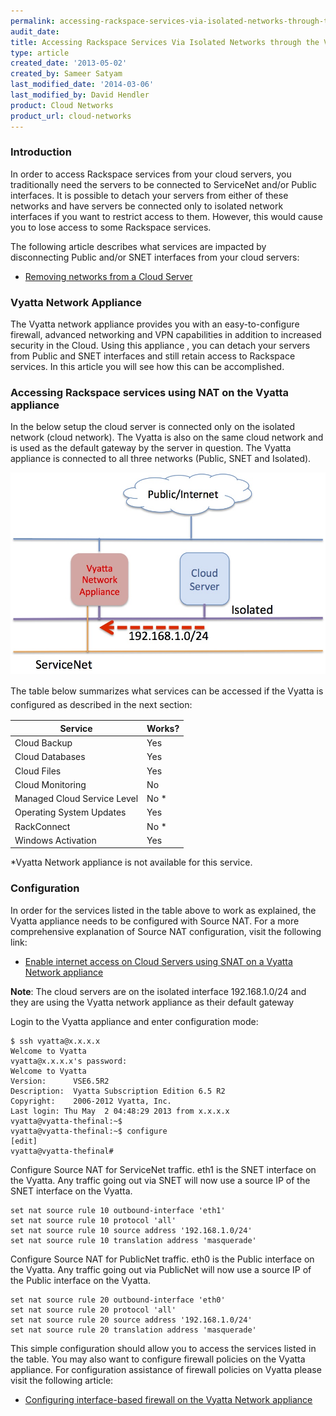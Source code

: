 ```yaml
---
permalink: accessing-rackspace-services-via-isolated-networks-through-the-vyatta-network-appliance/
audit_date:
title: Accessing Rackspace Services Via Isolated Networks through the Vyatta Network Appliance
type: article
created_date: '2013-05-02'
created_by: Sameer Satyam
last_modified_date: '2014-03-06'
last_modified_by: David Hendler
product: Cloud Networks
product_url: cloud-networks
---
```


### Introduction

In order to access Rackspace services from your cloud servers, you
traditionally need the servers to be connected to ServiceNet and/or
Public interfaces. It is possible to detach your servers from either of
these networks and have servers be connected only to isolated network
interfaces if you want to restrict access to them. However, this would
cause you to lose access to some Rackspace services.

The following article describes what services are impacted by disconnecting
Public and/or SNET interfaces from your cloud servers:

-  [Removing networks from a Cloud Server](/support/how-to/removing-networks-from-a-cloud-server)

### Vyatta Network Appliance

The Vyatta network appliance provides you with an easy-to-configure
firewall, advanced networking and VPN capabilities in addition to
increased security in the Cloud. Using this appliance , you can detach
your servers from Public and SNET interfaces and still retain access to
Rackspace services. In this article you will see how this can be
accomplished.

### Accessing Rackspace services using NAT on the Vyatta appliance

In the below setup the cloud server is connected only on the isolated
network (cloud network). The Vyatta is also on the same cloud network
and is used as the default gateway by the server in question. The Vyatta
appliance is connected to all three networks (Public, SNET and
Isolated).

![](Vyatta.jpg)

<span style="line-height: 1.538em;">The table below summarizes what
services can be accessed if the Vyatta is configured as described in the
next section:</span>

| Service                     | Works? |
|-----------------------------|--------|
| Cloud Backup                | Yes    |
| Cloud Databases             | Yes    |
| Cloud Files                 | Yes    |
| Cloud Monitoring            | No     |
| Managed Cloud Service Level | No *   |
| Operating System Updates    | Yes    |
| RackConnect                 | No *   |
| Windows Activation          | Yes    |

&#42;Vyatta Network appliance is not available for this service.

### Configuration

In order for the services listed in the table above to work as explained, the Vyatta appliance needs to be configured with Source NAT. For a
more comprehensive explanation of Source NAT configuration, visit the
following link:

-  [Enable internet access on Cloud Servers using SNAT on a Vyatta Network appliance](/support/how-to/enable-internet-access-on-cloud-servers-using-snat-on-a-vyatta-network-appliance)

**Note**: The cloud servers are on the isolated interface 192.168.1.0/24 and they are using the Vyatta network appliance as their default gateway

Login to the Vyatta appliance and enter configuration mode:

    $ ssh vyatta@x.x.x.x
    Welcome to Vyatta
    vyatta@x.x.x.x's password:
    Welcome to Vyatta
    Version:      VSE6.5R2
    Description:  Vyatta Subscription Edition 6.5 R2
    Copyright:    2006-2012 Vyatta, Inc.
    Last login: Thu May  2 04:48:29 2013 from x.x.x.x
    vyatta@vyatta-thefinal:~$
    vyatta@vyatta-thefinal:~$ configure
    [edit]
    vyatta@vyatta-thefinal#

Configure Source NAT for ServiceNet traffic. eth1 is the SNET interface
on the Vyatta. Any traffic going out via SNET will now use a source IP
of the SNET interface on the Vyatta.

```
set nat source rule 10 outbound-interface 'eth1'
set nat source rule 10 protocol 'all'
set nat source rule 10 source address '192.168.1.0/24'
set nat source rule 10 translation address 'masquerade'
```

Configure Source NAT for PublicNet traffic. eth0 is the Public interface
on the Vyatta. Any traffic going out via PublicNet will now use a source IP of the Public interface on the Vyatta.

``` 
set nat source rule 20 outbound-interface 'eth0'
set nat source rule 20 protocol 'all'
set nat source rule 20 source address '192.168.1.0/24'
set nat source rule 20 translation address 'masquerade'
```

This simple configuration should allow you to access the services listed
in the table. You may also want to configure firewall policies on the
Vyatta appliance. For configuration assistance of firewall policies on
Vyatta please visit the following article:

-  [Configuring interface-based firewall on the Vyatta Network appliance](/support/how-to/configuring-interface-based-firewall-on-the-vyatta-network-appliance)
